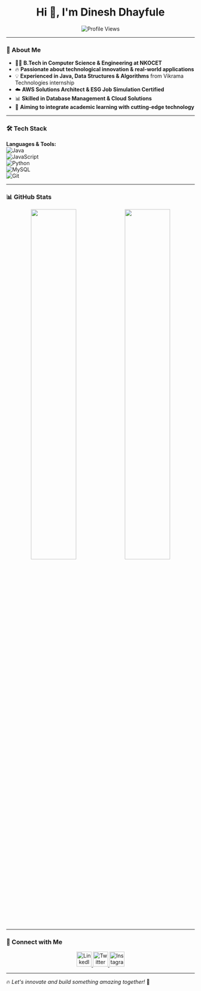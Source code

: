 <h1 align="center">Hi 👋, I'm Dinesh Dhayfule</h1>

<p align="center">
  <img src="https://komarev.com/ghpvc/?username=dineshdhayfule&style=flat-round&color=red" alt="Profile Views"/>
</p>

---

### 🚀 About Me  

- 🧑‍💻 **B.Tech in Computer Science & Engineering at NKOCET**  
- 🔥 **Passionate about technological innovation & real-world applications**  
- 💡 **Experienced in Java, Data Structures & Algorithms** from Vikrama Technologies internship  
- ☁️ **AWS Solutions Architect & ESG Job Simulation Certified**  
- 📊 **Skilled in Database Management & Cloud Solutions**  
- 🎯 **Aiming to integrate academic learning with cutting-edge technology**  

---

### 🛠️ Tech Stack  

**Languages & Tools:**  
![Java](https://img.shields.io/badge/Java-ED8B00?style=for-the-badge&logo=java&logoColor=white)  
![JavaScript](https://img.shields.io/badge/JavaScript-F7DF1E?style=for-the-badge&logo=javascript&logoColor=black)  
![Python](https://img.shields.io/badge/Python-3776AB?style=for-the-badge&logo=python&logoColor=white)  
![MySQL](https://img.shields.io/badge/MySQL-4479A1?style=for-the-badge&logo=mysql&logoColor=white)  
![Git](https://img.shields.io/badge/Git-F05032?style=for-the-badge&logo=git&logoColor=white)  

---

### 📊 GitHub Stats  

<p align="center">
  <img width="49%" src="https://github-readme-stats.vercel.app/api?username=dineshdhayfule&show_icons=true&theme=monokai&count_private=true" />
  <img width="49%" src="https://github-readme-stats.vercel.app/api/top-langs/?username=dineshdhayfule&theme=merko&layout=compact&hide_langs_below=1" />
</p>

---

### 🔗 Connect with Me  

<p align="center">
  <a href="https://linkedin.com/in/dinesh-dhayfule" target="_blank">
    <img src="https://raw.githubusercontent.com/rahuldkjain/github-profile-readme-generator/master/src/images/icons/Social/linked-in-alt.svg" alt="LinkedIn" height="40" width="40"/>
  </a>
  <a href="https://twitter.com/d_28_9_" target="_blank">
    <img src="https://raw.githubusercontent.com/rahuldkjain/github-profile-readme-generator/master/src/images/icons/Social/twitter.svg" alt="Twitter" height="40" width="40"/>
  </a>
  <a href="https://instagram.com/dinesh.dhayfule" target="_blank">
    <img src="https://raw.githubusercontent.com/rahuldkjain/github-profile-readme-generator/master/src/images/icons/Social/instagram.svg" alt="Instagram" height="40" width="40"/>
  </a>
</p>

---

🔥 *Let's innovate and build something amazing together!* 🚀
